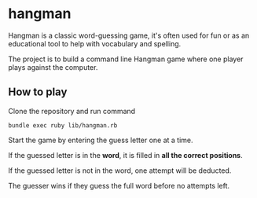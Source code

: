 # hangman

Hangman is a classic word-guessing game, it's often used for fun or as an educational tool to help with vocabulary and spelling. 

The project is to build a command line Hangman game where one player plays against the computer.

## How to play

Clone the repository and run command

<code>bundle exec ruby lib/hangman.rb</code>

Start the game by entering the guess letter one at a time.

If the guessed letter is in the **word**, it is filled in **all the correct positions**.

If the guessed letter is not in the word, one attempt will be deducted.

The guesser wins if they guess the full word before no attempts left.
 